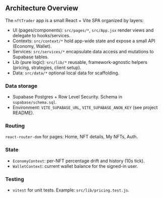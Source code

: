 ## Architecture Overview

The `nftTrader` app is a small React + Vite SPA organized by layers:

- UI (pages/components): `src/pages/*`, `src/App.jsx` render views and delegate to hooks/services.
- Contexts: `src/context/*` hold app-wide state and expose a small API (Economy, Wallet).
- Services: `src/services/*` encapsulate data access and mutations to Supabase tables.
- Lib (pure logic): `src/lib/*` reusable, framework-agnostic helpers (pricing, strategies, client setup).
- Data: `src/data/*` optional local data for scaffolding.

### Data storage
- Supabase Postgres + Row Level Security. Schema in `supabase/schema.sql`.
- Environment: `VITE_SUPABASE_URL`, `VITE_SUPABASE_ANON_KEY` (see project README).

### Routing
`react-router-dom` for pages: Home, NFT details, My NFTs, Auth.

### State
- `EconomyContext`: per-NFT percentage drift and history (10s tick).
- `WalletContext`: current wallet balance for the signed-in user.

### Testing
- `vitest` for unit tests. Example: `src/lib/pricing.test.js`.


